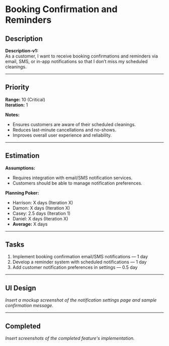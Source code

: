 # Booking Confirmation and Reminders

## Description
**Description-v1:**  
As a customer, I want to receive booking confirmations and reminders via email, SMS, or in-app notifications so that I don’t miss my scheduled cleanings.

---

## Priority
**Range:** 10 (Critical)  
**Iteration:** 1  

**Notes:**  
- Ensures customers are aware of their scheduled cleanings.  
- Reduces last-minute cancellations and no-shows.  
- Improves overall user experience and reliability.

---

## Estimation
**Assumptions:**  
- Requires integration with email/SMS notification services.  
- Customers should be able to manage notification preferences.  

**Planning Poker:**  
- Harrison: X days (Iteration X)  
- Damon: X days (Iteration X)  
- Casey: 2.5 days (Iteration 1)  
- Daniel: X days (Iteration X)  
- **Average:** X days  

---

## Tasks
1. Implement booking confirmation email/SMS notifications — 1 day  
2. Develop a reminder system with scheduled notifications — 1 day  
3. Add customer notification preferences in settings — 0.5 day  

---

## UI Design
*Insert a mockup screenshot of the notification settings page and sample confirmation message.*

---

## Completed
*Insert screenshots of the completed feature's implementation.*
